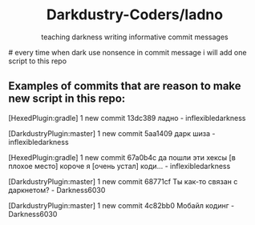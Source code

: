 <div align="center">
    <h1>Darkdustry-Coders/ladno</h1>
    <p>teaching darkness writing informative commit messages</p>
</div>
# every time when dark use nonsence in commit message i will add one script to this repo

## Examples of commits that are reason to make new script in this repo:
[HexedPlugin:gradle] 1 new commit
13dc389 ладно - inflexibledarkness

[DarkdustryPlugin:master] 1 new commit
5aa1409 дарк шиза - inflexibledarkness

[HexedPlugin:gradle] 1 new commit
67a0b4c да пошли эти хексы [в плохое место] короче я [очень устал] коди... - inflexibledarkness

[DarkdustryPlugin:master] 1 new commit
68771cf Ты как-то связан с даркнетом? - Darkness6030

[DarkdustryPlugin:master] 1 new commit
4c82bb0 Мобайл кодинг - Darkness6030
